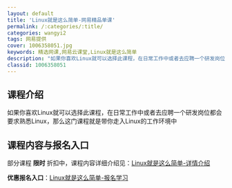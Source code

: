 ```yaml
---
layout: default
title: 'Linux就是这么简单-网易精品单课'
permalink: /:categories/:title/
categories: wangyi2
tags: 网易提供
cover: 1006358051.jpg
keywords: 精选网课,网易云课堂,Linux就是这么简单
description: "如果你喜欢Linux就可以选择此课程，在日常工作中或者去应聘一个研发岗位都会要求熟悉Linux，那么这门课程就是带你走入Linux的工作环境中Linux就是这么简单"
classid: 1006358051
---
```


## 课程介绍

如果你喜欢Linux就可以选择此课程，在日常工作中或者去应聘一个研发岗位都会要求熟悉Linux，那么这门课程就是带你走入Linux的工作环境中

## 课程内容与报名入口

部分课程 **限时** 折扣中，课程内容详细介绍见：[Linux就是这么简单-详情介绍](https://study.163.com/course/introduction/1006358051.htm?share=1&shareId=1025206652&utm_campaign=share&utm_medium=iphoneShare&utm_source=&utm_u=1025206652)

**优惠报名入口**：[Linux就是这么简单-报名学习](https://study.163.com/course/introduction/1006358051.htm?share=1&shareId=1025206652&utm_campaign=share&utm_medium=iphoneShare&utm_source=&utm_u=1025206652)

